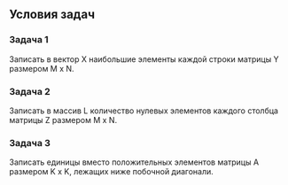 ## Условия задач

### Задача 1

Записать в вектор Х наибольшие элементы каждой строки матрицы Y размером M x N.

### Задача 2

Записать в массив L количество нулевых элементов каждого столбца матрицы Z размером M x N.

### Задача 3

Записать единицы вместо положительных элементов матрицы А размером K x K, лежащих ниже побочной диагонали.